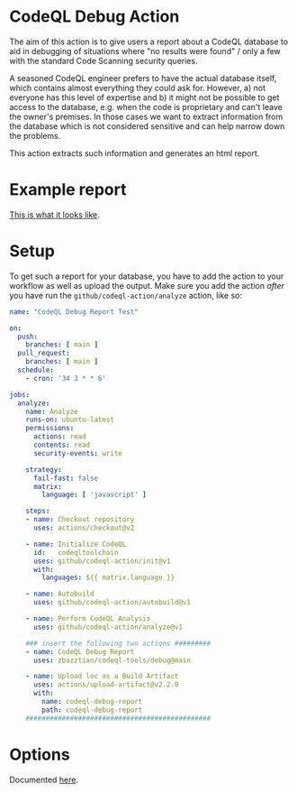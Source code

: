 # CodeQL Debug Action

The aim of this action is to give users a report about a CodeQL database to aid in debugging of situations where "no results were found" / only a few with the standard Code Scanning security queries.

A seasoned CodeQL engineer prefers to have the actual database itself, which contains almost everything they could ask for. However, a) not everyone has this level of expertise and b) it might not be possible to get access to the database, e.g. when the code is proprietary and can't leave the owner's premises. In those cases we want to extract information from the database which is not considered sensitive and can help narrow down the problems.

This action extracts such information and generates an html report.


# Example report

[This is what it looks like](https://htmlpreview.github.io/?https://github.com/zbazztian/codeql-tools/blob/main/debug/example-report.html).


# Setup

To get such a report for your database, you have to add the action to your workflow as well as upload the output. Make sure you add the action _after_ you have run the `github/codeql-action/analyze` action, like so:

```yaml
name: "CodeQL Debug Report Test"

on:
  push:
    branches: [ main ]
  pull_request:
    branches: [ main ]
  schedule:
    - cron: '34 3 * * 6'

jobs:
  analyze:
    name: Analyze
    runs-on: ubuntu-latest
    permissions:
      actions: read
      contents: read
      security-events: write

    strategy:
      fail-fast: false
      matrix:
        language: [ 'javascript' ]

    steps:
    - name: Checkout repository
      uses: actions/checkout@v2

    - name: Initialize CodeQL
      id:   codeqltoolchain
      uses: github/codeql-action/init@v1
      with:
        languages: ${{ matrix.language }}

    - name: Autobuild
      uses: github/codeql-action/autobuild@v1

    - name: Perform CodeQL Analysis
      uses: github/codeql-action/analyze@v1

    ### insert the following two actions #########
    - name: CodeQL Debug Report
      uses: zbazztian/codeql-tools/debug@main

    - name: Upload loc as a Build Artifact
      uses: actions/upload-artifact@v2.2.0
      with:
        name: codeql-debug-report
        path: codeql-debug-report
    ##############################################
```

# Options

Documented [here](action.yml).
